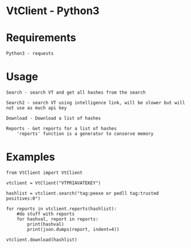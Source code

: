 # VtClient - Python3

# Requirements

    Python3 - requests

# Usage

    Search - search VT and get all hashes from the search
    
    Search2 - search VT using intelligence link, will be slower but will not use as much api key

    Download - Download a list of hashes

    Reports - Get reports for a list of hashes
        'reports' function is a generator to conserve memory

# Examples

    from VtClient import VtClient

    vtclient = VtClient("VTPRIAVATEKEY")

    hashlist = vtclient.search("tag:peexe or pedll tag:trusted positives:0")

    for reports in vtclient.reports(hashlist):
        #do stuff with reports
        for hashval, report in reports:
            print(hashval)
            print(json.dumps(report, indent=4))
    
    vtclient.download(hashlist)
    
    

